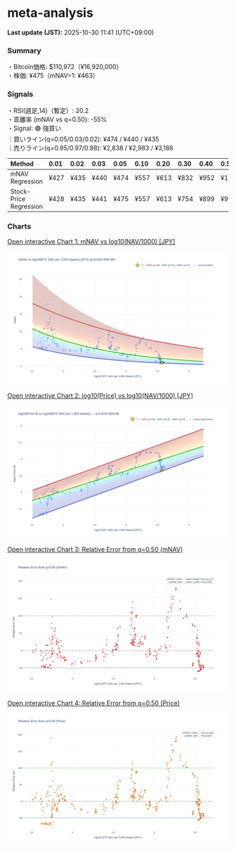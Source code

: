 # meta-analysis


<!--REPORT:START-->
**Last update (JST):** 2025-10-30 11:41 (UTC+09:00)

### Summary
・Bitcoin価格: $110,972（¥16,920,000）  
・株価: ¥475（mNAV=1: ¥463）

### Signals
・RSI(週足,14)（暫定）: 20.2  
・乖離率 (mNAV vs q=0.50): -55%  
・Signal: 🟣 強買い  
｜買いライン(q=0.05/0.03/0.02): ¥474 / ¥440 / ¥435  
｜売りライン(q=0.95/0.97/0.98): ¥2,838 / ¥2,983 / ¥3,186

| Method                 | 0.01   | 0.02   | 0.03   | 0.05   | 0.10   | 0.20   | 0.30   | 0.40   | 0.50   | 0.60   | 0.70   | 0.80   | 0.90   | 0.95   | 0.97   | 0.98   | 0.99   |
|:-----------------------|:-------|:-------|:-------|:-------|:-------|:-------|:-------|:-------|:-------|:-------|:-------|:-------|:-------|:-------|:-------|:-------|:-------|
| mNAV Regression        | ¥427   | ¥435   | ¥440   | ¥474   | ¥557   | ¥613   | ¥832   | ¥952   | ¥1,063 | ¥1,304 | ¥1,434 | ¥1,838 | ¥2,537 | ¥2,838 | ¥2,983 | ¥3,186 | ¥3,188 |
| Stock-Price Regression | ¥428   | ¥435   | ¥441   | ¥475   | ¥557   | ¥613   | ¥754   | ¥899   | ¥973   | ¥1,145 | ¥1,321 | ¥1,776 | ¥2,296 | ¥2,509 | ¥2,625 | ¥2,880 | ¥2,899 |

### Charts
[Open interactive Chart 1: mNAV vs log10(NAV/1000) [JPY]](https://tkzm240.github.io/meta-analysis/fig1.html)

![fig1](assets/fig1.png)

[Open interactive Chart 2: log10(Price) vs log10(NAV/1000) [JPY]](https://tkzm240.github.io/meta-analysis/fig2.html)

![fig2](assets/fig2.png)

[Open interactive Chart 3: Relative Error from q=0.50 (mNAV)](https://tkzm240.github.io/meta-analysis/fig3.html)

![fig3](assets/fig3.png)

[Open interactive Chart 4: Relative Error from q=0.50 (Price)](https://tkzm240.github.io/meta-analysis/fig4.html)

![fig4](assets/fig4.png)
<!--REPORT:END-->
